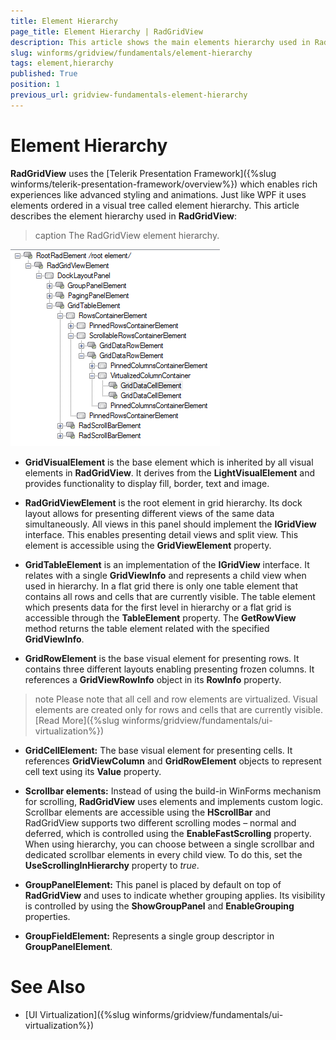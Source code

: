 ```yaml
---
title: Element Hierarchy
page_title: Element Hierarchy | RadGridView
description: This article shows the main elements hierarchy used in RadgridView.
slug: winforms/gridview/fundamentals/element-hierarchy
tags: element,hierarchy
published: True
position: 1
previous_url: gridview-fundamentals-element-hierarchy
---
```


# Element Hierarchy

__RadGridView__ uses the [Telerik Presentation Framework]({%slug winforms/telerik-presentation-framework/overview%}) which enables rich experiences like advanced styling and animations. Just like WPF it uses elements ordered in a visual tree called element hierarchy. This article describes the element hierarchy used in __RadGridView__:
      
>caption The RadGridView element hierarchy.

![gridview-fundamentals-element-hierarchy 001](images/gridview-fundamentals-element-hierarchy001.png)

* __GridVisualElement__ is the base element which is inherited by all visual elements in __RadGridView__. It derives from the __LightVisualElement__ and provides functionality to display fill, border, text and image.

* __RadGridViewElement__ is the root element in grid hierarchy. Its dock layout allows for presenting different views of the same data simultaneously. All views in this panel should implement the __IGridView__ interface. This enables presenting detail views and split view. This element is accessible using the __GridViewElement__ property.

* __GridTableElement__ is an implementation of the __IGridView__ interface. It relates with a single __GridViewInfo__ and represents a child view when used in hierarchy. In a flat grid there is only one table element that contains all rows and cells that are currently visible. The table element which presents data for the first level in hierarchy or a flat grid is accessible through the __TableElement__ property. The __GetRowView__ method returns the table element related with the specified __GridViewInfo__.

* __GridRowElement__ is the base visual element for presenting rows. It contains three different layouts enabling presenting frozen columns. It references a __GridViewRowInfo__ object in its __RowInfo__ property.

>note Please note that all cell and row elements are virtualized. Visual elements are created only for rows and cells that are currently visible. [Read More]({%slug winforms/gridview/fundamentals/ui-virtualization%})
>

* __GridCellElement:__ The base visual element for presenting cells. It references __GridViewColumn__ and __GridRowElement__ objects to represent cell text using its __Value__ property.

* __Scrollbar elements:__  Instead of using the build-in WinForms mechanism for scrolling, __RadGridView__ uses elements and implements custom logic. Scrollbar elements are accessible using the __HScrollBar__ and RadGridView supports two different scrolling modes – normal and deferred, which is controlled using the __EnableFastScrolling__ property. When using hierarchy, you can choose between a single scrollbar and dedicated scrollbar elements in every child view. To do this, set the __UseScrollingInHierarchy__ property to *true*.

* __GroupPanelElement:__ This panel is placed by default on top of __RadGridView__ and uses to indicate whether grouping applies. Its visibility is controlled by using the __ShowGroupPanel__ and __EnableGrouping__ properties.

* __GroupFieldElement:__ Represents a single group descriptor in __GroupPanelElement__.

# See Also

 * [UI Virtualization]({%slug winforms/gridview/fundamentals/ui-virtualization%})
